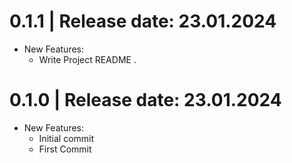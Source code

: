 0.1.1	|	Release date: **23.01.2024**
============================================
* New Features:
  - Write Project README .


0.1.0	|	Release date: **23.01.2024**
============================================
* New Features:
  - Initial commit
  - First Commit


